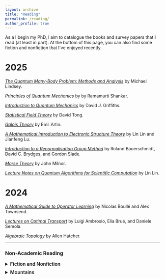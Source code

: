 ```yaml
---
layout: archive
title: "Reading"
permalink: /reading/
author_profile: true
---
```


As a I begin my PhD, I aim to catalogue the books and survey papers that I read (at least in part). At the bottom of this page, you can also find some fiction and nonfiction that I've enjoyed recently.

# 2025

*[The Quantum Many-Body Problem: Methods and Analysis](https://quantumtative.github.io/dissertationLindsey.pdf)* by Michael Lindsey.

*[Principles of Quantum Mechanics](https://en.wikipedia.org/wiki/Principles_of_Quantum_Mechanics)* by by Ramamurti Shankar. 

*[Introduction to Quantum Mechanics](https://en.wikipedia.org/wiki/Introduction_to_Quantum_Mechanics_(book))* by David J. Griffiths.

*[Statistical Field Theory](https://www.damtp.cam.ac.uk/user/tong/sft/sft.pdf)* by David Tong.

*[Galois Theory](https://store.doverpublications.com/products/9780486623429?srsltid=AfmBOorO3mk_FSlyqn3Dyi6Vq5D1CYKyg8Oq8IC7tBeYDvyN8iOMzBmQ)* by Emil Artin.

<!--*[Reflected Brownian Motions in the KPZ Universality Class](https://link.springer.com/content/pdf/10.1007/978-3-319-49499-9.pdf)* by Spohn, Ferrari, and Weiss.-->

*[A Mathematical Introduction to Electronic Structure Theory](https://math.berkeley.edu/~linlin/esbook/)* by Lin Lin and Jianfeng Lu.

*[Introduction to a Renormalisation Group Method](https://link.springer.com/book/10.1007/978-981-32-9593-3)* by Roland Bauerschmidt, David C. Brydges, and Gordon Slade.

*[Morse Theory](https://webhomes.maths.ed.ac.uk/~v1ranick/papers/milnmors.pdf)* by John Milnor.

*[Lecture Notes on Quantum Algorithms for Scientific Computation](https://math.berkeley.edu/~linlin/qasc/qasc_notes.pdf)* by Lin Lin.


# 2024

*[A Mathematical Guide to Operator Learning](https://www.sciencedirect.com/science/article/abs/pii/S1570865924000036)* by Nicolas Boullé and Alex Townsend.

*[Lectures on Optimal Transport](https://link.springer.com/book/10.1007/978-3-031-76834-7)* by Luigi Ambrosio, Elia Brué, and Daniele Semola.

*[Algebraic Topology](https://pi.math.cornell.edu/~hatcher/AT/AT.pdf)* by Allen Hatcher.

---

### Non-Academic Reading
<details>
<summary style="font-weight:600; font-size:1.1em; margin-bottom:0.5em;">
  Fiction and Nonfiction
</summary>

<div style="margin-left:1.25em; line-height:1.6;">
  
- *Ishmael* — Daniel Quinn  
- *A Thousand Splendid Suns* — Khaled Hosseini  
- *i have wrestled with the way clouds weep* — Judy Nahum  
- *The Myth of Sisyphus* — Albert Camus  
- *Hiroshima Notes* — Kenzaburō Ōe  
- *American Prometheus: The Triumph and Tragedy of J. Robert Oppenheimer* — Kai Bird & Martin Sherwin  
- *Saints and Villains* — Denise Giardina  
- *My Friends* — Hisham Matar  
- *Five Ways to Forgiveness* — Ursula LeGuin  

</div>
</details>

<details>
<summary style="font-weight:600; font-size:1.1em; margin-bottom:0.5em;">
  Mountains
</summary>

<div style="margin-left:1.25em; line-height:1.6;">
  
- [This](https://www.nwhikers.net/forums/viewtopic.php?t=8039587) immensely impressive description of family's circumnavigation Mt. Olympus in Washington's Olympic Mountains.
- [This](https://www.14ers.com/php14ers/tripreport.php?trip=20720) compelling report of climbing all of Wyoming's remote 13ers by Eli Boardman.

</div>
</details>
